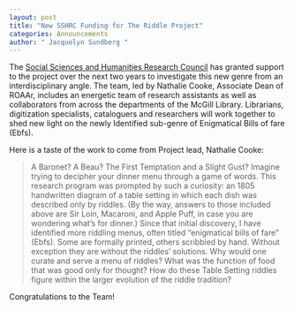 ```yaml
---
layout: post
title: "New SSHRC Funding for The Riddle Project"
categories: Announcements
author: " Jacquelyn Sundberg "
---
```


The [Social Sciences and Humanities Research Council](https://www.sshrc-crsh.gc.ca/home-accueil-eng.aspx) has granted support to the project over the next two years to investigate this new genre from an interdisciplinary angle. The team, led by Nathalie Cooke, Associate Dean of ROAAr, includes an energetic team of research assistants as well as collaborators from across the departments of the McGill Library. Librarians, digitization specialists, cataloguers and researchers will work together to shed new light on the newly Identified sub-genre of Enigmatical Bills of fare (Ebfs).

Here is a taste of the work to come from Project lead, Nathalie Cooke:

> A Baronet? A Beau? The First Temptation and a Slight Gust?
> Imagine trying to decipher your dinner menu through a game of words. This research program was prompted by such a curiosity: an 1805 handwritten diagram of a table setting in which each dish was described only by riddles. (By the way, answers to those included above are Sir Loin, Macaroni, and Apple Puff, in case you are wondering what’s for dinner.) Since that initial discovery, I have identified more riddling menus, often titled “enigmatical bills of fare” (Ebfs). Some are formally printed, others scribbled by hand. Without exception they are without the riddles’ solutions. Why would one curate and serve a menu of riddles? What was the function of food that was good only for thought? How do these Table Setting riddles figure within the larger evolution of the riddle tradition?

 

Congratulations to the Team!


